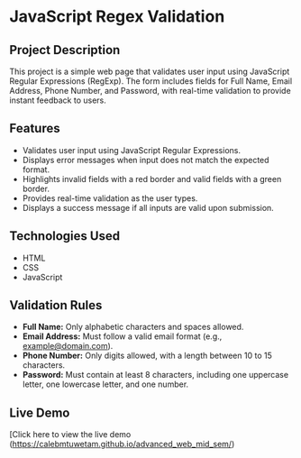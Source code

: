 # JavaScript Regex Validation

## Project Description
This project is a simple web page that validates user input using JavaScript Regular Expressions (RegExp). The form includes fields for Full Name, Email Address, Phone Number, and Password, with real-time validation to provide instant feedback to users.

## Features
- Validates user input using JavaScript Regular Expressions.
- Displays error messages when input does not match the expected format.
- Highlights invalid fields with a red border and valid fields with a green border.
- Provides real-time validation as the user types.
- Displays a success message if all inputs are valid upon submission.

## Technologies Used
- HTML
- CSS
- JavaScript

## Validation Rules
- **Full Name:** Only alphabetic characters and spaces allowed.
- **Email Address:** Must follow a valid email format (e.g., example@domain.com).
- **Phone Number:** Only digits allowed, with a length between 10 to 15 characters.
- **Password:** Must contain at least 8 characters, including one uppercase letter, one lowercase letter, and one number.

## Live Demo
[Click here to view the live demo
(https://calebmtuwetam.github.io/advanced_web_mid_sem/)

